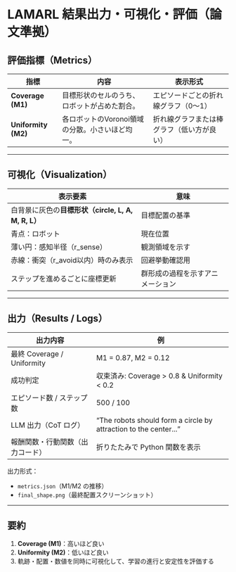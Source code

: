 # LAMARL 結果出力・可視化・評価（論文準拠）

## 評価指標（Metrics）


| 指標 | 内容 | 表示形式 |
|------|------|-----------|
| **Coverage (M1)** | 目標形状のセルのうち、ロボットが占めた割合。 | エピソードごとの折れ線グラフ（0〜1） |
| **Uniformity (M2)** | 各ロボットのVoronoi領域の分散。小さいほど均一。 | 折れ線グラフまたは棒グラフ（低い方が良い） |
---

## 可視化（Visualization）

| 表示要素 | 意味 |
|-----------|------|
| 白背景に灰色の**目標形状（circle, L, A, M, R, L）** | 目標配置の基準 |
| 青点：ロボット | 現在位置 |
| 薄い円：感知半径（r_sense） | 観測領域を示す |
| 赤線：衝突（r_avoid以内）時のみ表示 | 回避挙動確認用 |
| ステップを進めるごとに座標更新 | 群形成の過程を示すアニメーション |

---

## 出力（Results / Logs）

| 出力内容 | 例 |
|-----------|----|
| 最終 Coverage / Uniformity | M1 = 0.87, M2 = 0.12 |
| 成功判定 | 収束済み: Coverage > 0.8 & Uniformity < 0.2 |
| エピソード数 / ステップ数 | 500 / 100 |
| LLM 出力（CoT ログ） | “The robots should form a circle by attraction to the center...” |
| 報酬関数・行動関数（出力コード） | 折りたたみで Python 関数を表示 |

出力形式：  
- `metrics.json`（M1/M2 の推移）  
- `final_shape.png`（最終配置スクリーンショット）

---

## 要約

1. **Coverage (M1)**：高いほど良い  
2. **Uniformity (M2)**：低いほど良い  
3. 軌跡・配置・数値を同時に可視化して、学習の進行と安定性を評価する
